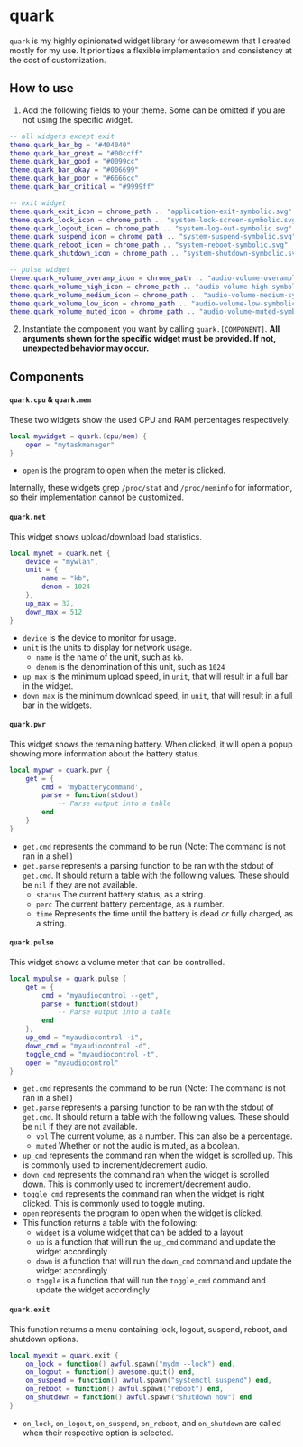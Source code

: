 # quark

`quark` is my highly opinionated widget library for awesomewm that I created mostly for my use.
It prioritizes a flexible implementation and consistency at the cost of customization. 

## How to use

1. Add the following fields to your theme. Some can be omitted if you are not using the specific widget.

```lua
-- all widgets except exit
theme.quark_bar_bg = "#404040"
theme.quark_bar_great = "#00ccff"
theme.quark_bar_good = "#0099cc"
theme.quark_bar_okay = "#006699"
theme.quark_bar_poor = "#6666cc"
theme.quark_bar_critical = "#9999ff"

-- exit widget
theme.quark_exit_icon = chrome_path .. "application-exit-symbolic.svg"
theme.quark_lock_icon = chrome_path .. "system-lock-screen-symbolic.svg"
theme.quark_logout_icon = chrome_path .. "system-log-out-symbolic.svg"
theme.quark_suspend_icon = chrome_path .. "system-suspend-symbolic.svg"
theme.quark_reboot_icon = chrome_path .. "system-reboot-symbolic.svg"
theme.quark_shutdown_icon = chrome_path .. "system-shutdown-symbolic.svg"

-- pulse widget
theme.quark_volume_overamp_icon = chrome_path .. "audio-volume-overamplified-symbolic.svg"
theme.quark_volume_high_icon = chrome_path .. "audio-volume-high-symbolic.svg"
theme.quark_volume_medium_icon = chrome_path .. "audio-volume-medium-symbolic.svg"
theme.quark_volume_low_icon = chrome_path .. "audio-volume-low-symbolic.svg"
theme.quark_volume_muted_icon = chrome_path .. "audio-volume-muted-symbolic.svg"
```

2. Instantiate the component you want by calling `quark.[COMPONENT]`. **All arguments shown for
the specific widget must be provided. If not, unexpected behavior may occur.**

## Components

#### `quark.cpu` & `quark.mem`

These two widgets show the used CPU and RAM percentages respectively.

```lua
local mywidget = quark.(cpu/mem) {
	open = "mytaskmanager"
}
```

- `open` is the program to open when the meter is clicked.

Internally, these widgets grep `/proc/stat` and `/proc/meminfo` for information, so their
implementation cannot be customized.

#### `quark.net`

This widget shows upload/download load statistics.

```lua
local mynet = quark.net { 
    device = "mywlan",
    unit = {
        name = "kb",
        denom = 1024
    },
    up_max = 32,
    down_max = 512
}
```

- `device` is the device to monitor for usage.
- `unit` is the units to display for network usage.
	- `name` is the name of the unit, such as `kb`.
	- `denom` is the denomination of this unit, such as `1024`
- `up_max` is the minimum upload speed, in `unit`, that will result in a full bar in the widget.
- `down_max` is the minimum download speed, in `unit`, that will result in a full bar in the widgets.

#### `quark.pwr`

This widget shows the remaining battery. When clicked, it will open a popup showing more information
about the battery status.

```lua
local mypwr = quark.pwr {
	get = {
        cmd = 'mybatterycommand',
        parse = function(stdout)
        	-- Parse output into a table
        end
    }
}
```

- `get.cmd` represents the command to be run (Note: The command is not ran in a shell)
- `get.parse` represents a parsing function to be ran with the stdout of `get.cmd`.
It should return a table with the following values. These should be `nil` if they are not available.
	- `status` The current battery status, as a string.
	- `perc` The current battery percentage, as a number.
	- `time` Represents the time until the battery is dead *or* fully charged, as a string.

#### `quark.pulse`

This widget shows a volume meter that can be controlled.

```lua
local mypulse = quark.pulse {
    get = {
        cmd = "myaudiocontrol --get",
        parse = function(stdout)        
        	-- Parse output into a table
        end
    },
    up_cmd = "myaudiocontrol -i",
    down_cmd = "myaudiocontrol -d",
    toggle_cmd = "myaudiocontrol -t",
    open = "myaudiocontrol"
}
```

- `get.cmd` represents the command to be run (Note: The command is not ran in a shell)
- `get.parse` represents a parsing function to be ran with the stdout of `get.cmd`.
It should return a table with the following values. These should be `nil` if they are not available.
	- `vol` The current volume, as a number. This can also be a percentage.
	- `muted` Whether or not the audio is muted, as a boolean.
- `up_cmd` represents the command ran when the widget is scrolled up. This is commonly used to increment/decrement audio.
- `down_cmd` represents the command ran when the widget is scrolled down. This is commonly used to increment/decrement audio.
- `toggle_cmd` represents the command ran when the widget is right clicked. This is commonly used to toggle muting.
- `open` represents the program to open when the widget is clicked.
- This function returns a table with the following:
    - `widget` is a volume widget that can be added to a layout
    - `up` is a function that will run the `up_cmd` command and update the widget accordingly
    - `down` is a function that will run the `down_cmd` command and update the widget accordingly
    - `toggle` is a function that will run the `toggle_cmd` command and update the widget accordingly

#### `quark.exit`

This function returns a menu containing lock, logout, suspend, reboot, and shutdown options.

```lua
local myexit = quark.exit {
    on_lock = function() awful.spawn("mydm --lock") end,
    on_logout = function() awesome.quit() end,
    on_suspend = function() awful.spawn("systemctl suspend") end,
    on_reboot = function() awful.spawn("reboot") end,
    on_shutdown = function() awful.spawn("shutdown now") end
}
```

- `on_lock`, `on_logout`, `on_suspend`, `on_reboot`, and `on_shutdown` are called when
their respective option is selected.
